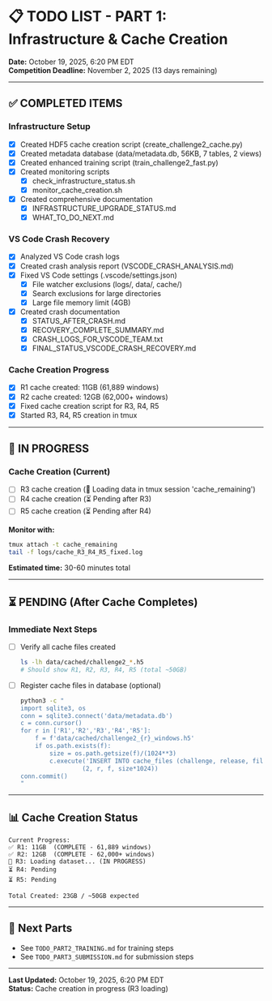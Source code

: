 # 📋 TODO LIST - PART 1: Infrastructure & Cache Creation

**Date:** October 19, 2025, 6:20 PM EDT  
**Competition Deadline:** November 2, 2025 (13 days remaining)

---

## ✅ COMPLETED ITEMS

### Infrastructure Setup
- [x] Created HDF5 cache creation script (create_challenge2_cache.py)
- [x] Created metadata database (data/metadata.db, 56KB, 7 tables, 2 views)
- [x] Created enhanced training script (train_challenge2_fast.py)
- [x] Created monitoring scripts
  - [x] check_infrastructure_status.sh
  - [x] monitor_cache_creation.sh
- [x] Created comprehensive documentation
  - [x] INFRASTRUCTURE_UPGRADE_STATUS.md
  - [x] WHAT_TO_DO_NEXT.md

### VS Code Crash Recovery
- [x] Analyzed VS Code crash logs
- [x] Created crash analysis report (VSCODE_CRASH_ANALYSIS.md)
- [x] Fixed VS Code settings (.vscode/settings.json)
  - [x] File watcher exclusions (logs/, data/, cache/)
  - [x] Search exclusions for large directories
  - [x] Large file memory limit (4GB)
- [x] Created crash documentation
  - [x] STATUS_AFTER_CRASH.md
  - [x] RECOVERY_COMPLETE_SUMMARY.md
  - [x] CRASH_LOGS_FOR_VSCODE_TEAM.txt
  - [x] FINAL_STATUS_VSCODE_CRASH_RECOVERY.md

### Cache Creation Progress
- [x] R1 cache created: 11GB (61,889 windows)
- [x] R2 cache created: 12GB (62,000+ windows)
- [x] Fixed cache creation script for R3, R4, R5
- [x] Started R3, R4, R5 creation in tmux

---

## 🔄 IN PROGRESS

### Cache Creation (Current)
- [ ] R3 cache creation (🔄 Loading data in tmux session 'cache_remaining')
- [ ] R4 cache creation (⏳ Pending after R3)
- [ ] R5 cache creation (⏳ Pending after R4)

**Monitor with:**
```bash
tmux attach -t cache_remaining
tail -f logs/cache_R3_R4_R5_fixed.log
```

**Estimated time:** 30-60 minutes total

---

## ⏳ PENDING (After Cache Completes)

### Immediate Next Steps
- [ ] Verify all cache files created
  ```bash
  ls -lh data/cached/challenge2_*.h5
  # Should show R1, R2, R3, R4, R5 (total ~50GB)
  ```

- [ ] Register cache files in database (optional)
  ```bash
  python3 -c "
  import sqlite3, os
  conn = sqlite3.connect('data/metadata.db')
  c = conn.cursor()
  for r in ['R1','R2','R3','R4','R5']:
      f = f'data/cached/challenge2_{r}_windows.h5'
      if os.path.exists(f):
          size = os.path.getsize(f)/(1024**3)
          c.execute('INSERT INTO cache_files (challenge, release, file_path, file_size_mb) VALUES (?,?,?,?)',
                   (2, r, f, size*1024))
  conn.commit()
  "
  ```

---

## 📊 Cache Creation Status

```
Current Progress:
✅ R1: 11GB  (COMPLETE - 61,889 windows)
✅ R2: 12GB  (COMPLETE - 62,000+ windows)
🔄 R3: Loading dataset... (IN PROGRESS)
⏳ R4: Pending
⏳ R5: Pending

Total Created: 23GB / ~50GB expected
```

---

## 🔗 Next Parts

- See `TODO_PART2_TRAINING.md` for training steps
- See `TODO_PART3_SUBMISSION.md` for submission steps

---

**Last Updated:** October 19, 2025, 6:20 PM EDT  
**Status:** Cache creation in progress (R3 loading)
